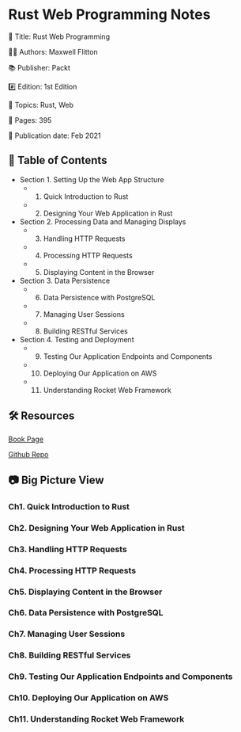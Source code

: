 # Rust Web Programming Notes

📕 Title: Rust Web Programming

👨‍💻 Authors: Maxwell Flitton

📚 Publisher: Packt

#️⃣ Edition: 1st Edition

💾 Topics: Rust, Web

📄 Pages: 395

📆 Publication date: Feb 2021

## 📝 Table of Contents

- Section 1. Setting Up the Web App Structure
  - 1.  Quick Introduction to Rust
  - 2.  Designing Your Web Application in Rust
- Section 2. Processing Data and Managing Displays
  - 3.  Handling HTTP Requests
  - 4.  Processing HTTP Requests
  - 5.  Displaying Content in the Browser
- Section 3. Data Persistence
  - 6.  Data Persistence with PostgreSQL
  - 7.  Managing User Sessions
  - 8.  Building RESTful Services
- Section 4. Testing and Deployment
  - 9.  Testing Our Application Endpoints and Components
  - 10. Deploying Our Application on AWS
  - 11. Understanding Rocket Web Framework

## 🛠️ Resources

[Book Page](https://www.packtpub.com/product/rust-web-programming/9781800560819)

[Github Repo](https://github.com/PacktPublishing/)

## 📷 Big Picture View

### Ch1. Quick Introduction to Rust

### Ch2. Designing Your Web Application in Rust

### Ch3. Handling HTTP Requests

### Ch4. Processing HTTP Requests

### Ch5. Displaying Content in the Browser

### Ch6. Data Persistence with PostgreSQL

### Ch7. Managing User Sessions

### Ch8. Building RESTful Services

### Ch9. Testing Our Application Endpoints and Components

### Ch10. Deploying Our Application on AWS

### Ch11. Understanding Rocket Web Framework
